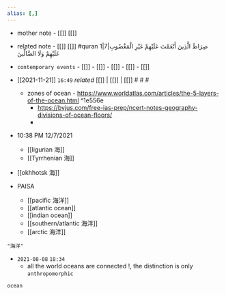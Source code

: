 ```yaml
---
alias: [,]
---
```

- mother note - [[]] [[]]
- related note - [[]] [[]] #quran 1|7|صِرَاطَ الَّذِينَ أَنْعَمْتَ عَلَيْهِمْ غَيْرِ الْمَغْضُوبِ عَلَيْهِمْ وَلَا الضَّالِّينَ
- `contemporary events` - [[]]  - [[]]  - [[]]  - [[]] - [[]]

- [[2021-11-21]]  `16:49` _related_ [[]] | [[]] | [[]] # # #
	- zones of ocean - https://www.worldatlas.com/articles/the-5-layers-of-the-ocean.html ^1e556e
		- https://byjus.com/free-ias-prep/ncert-notes-geography-divisions-of-ocean-floors/
		- 
- 10:38 PM 12/7/2021
	- [[ligurian 海]]
	- [[Tyrrhenian 海]]
- [[okhhotsk 海]]
- PAISA
	- [[pacific 海洋]]
	- [[atlantic ocean]]
	- [[indian ocean]]
	- [[southern/atlantic 海洋]]
	- [[arctic 海洋]]

```query
"海洋"
```
- `2021-08-08`  `18:34`
	- all the world oceans are connected !, the distinction is only `anthropomorphic`
```query
ocean
```